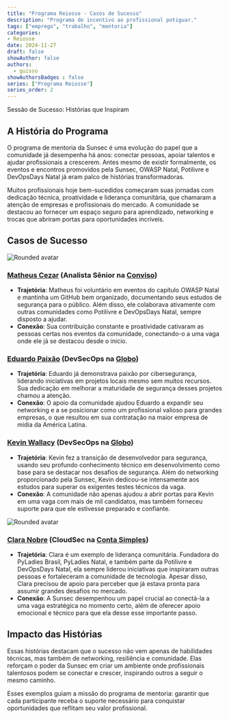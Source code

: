 ```yaml
---
title: "Programa Reiosse - Casos de Sucesso"
description: "Programa de incentivo ao profissional potiguar."
tags: ["emprego", "trabalho", "mentoria"]
categories:
- Reiosse
date: 2024-11-27
draft: false
showAuthor: false
authors:
  - guisso
showAuthorsBadges : false
series: ["Programa Reiosse"]
series_order: 2
---
```


Sessão de Sucesso: Histórias que Inspiram

## A História do Programa

O programa de mentoria da Sunsec é uma evolução do papel que a comunidade já desempenha há anos: conectar pessoas, apoiar talentos e ajudar profissionais a crescerem. Antes mesmo de existir formalmente, os eventos e encontros promovidos pela Sunsec, OWASP Natal, Potilivre e DevOpsDays Natal já eram palco de histórias transformadoras.

Muitos profissionais hoje bem-sucedidos começaram suas jornadas com dedicação técnica, proatividade e liderança comunitária, que chamaram a atenção de empresas e profissionais do mercado. A comunidade se destacou ao fornecer um espaço seguro para aprendizado, networking e trocas que abriram portas para oportunidades incríveis.

## Casos de Sucesso

<img class="w-8. h-8 rounded-full" src="img/members/matheus-cezar.jpeg" alt="Rounded avatar">

### [Matheus Cezar](https://www.linkedin.com/in/matheus-cezar-maciel-ferreira-5192a71bb) (Analista Sênior na [Conviso](https://www.convisoappsec.com/))

- **Trajetória**: Matheus foi voluntário em eventos do capítulo OWASP Natal e mantinha um GitHub bem organizado, documentando seus estudos de segurança para o público. Além disso, ele colaborava ativamente com outras comunidades como Potilivre e DevOpsDays Natal, sempre disposto a ajudar.
- **Conexão**: Sua contribuição constante e proatividade cativaram as pessoas certas nos eventos da comunidade, conectando-o a uma vaga onde ele já se destacou desde o início.

### [Eduardo Paixão](https://www.linkedin.com/in/darccau) (DevSecOps na [Globo](https://globo.com))

- **Trajetória**: Eduardo já demonstrava paixão por cibersegurança, liderando iniciativas em projetos locais mesmo sem muitos recursos. Sua dedicação em melhorar a maturidade de segurança desses projetos chamou a atenção.
- **Conexão**: O apoio da comunidade ajudou Eduardo a expandir seu networking e a se posicionar como um profissional valioso para grandes empresas, o que resultou em sua contratação na maior empresa de mídia da América Latina.

### [Kevin Wallacy](https://www.linkedin.com/in/kevinwall--) (DevSecOps na [Globo](https://globo.com))

- **Trajetória**: Kevin fez a transição de desenvolvedor para segurança, usando seu profundo conhecimento técnico em desenvolvimento como base para se destacar nos desafios de segurança. Além do networking proporcionado pela Sunsec, Kevin dedicou-se intensamente aos estudos para superar os exigentes testes técnicos da vaga.
- **Conexão**: A comunidade não apenas ajudou a abrir portas para Kevin em uma vaga com mais de mil candidatos, mas também forneceu suporte para que ele estivesse preparado e confiante.

<img class="w-8. h-8 rounded-full" src="img/members/clara-nobre.jpeg" alt="Rounded avatar">

### [Clara Nobre](https://www.linkedin.com/in/claranobre) (CloudSec na [Conta Simples](https://contasimples.com.br))

- **Trajetória**: Clara é um exemplo de liderança comunitária. Fundadora do PyLadies Brasil, PyLadies Natal, e também parte da Potilivre e DevOpsDays Natal, ela sempre liderou iniciativas que inspiraram outras pessoas e fortaleceram a comunidade de tecnologia. Apesar disso, Clara precisou de apoio para perceber que já estava pronta para assumir grandes desafios no mercado.
- **Conexão**: A Sunsec desempenhou um papel crucial ao conectá-la a uma vaga estratégica no momento certo, além de oferecer apoio emocional e técnico para que ela desse esse importante passo.

## Impacto das Histórias

Essas histórias destacam que o sucesso não vem apenas de habilidades técnicas, mas também de networking, resiliência e comunidade. Elas reforçam o poder da Sunsec em criar um ambiente onde profissionais talentosos podem se conectar e crescer, inspirando outros a seguir o mesmo caminho.

Esses exemplos guiam a missão do programa de mentoria: garantir que cada participante receba o suporte necessário para conquistar oportunidades que reflitam seu valor profissional.
